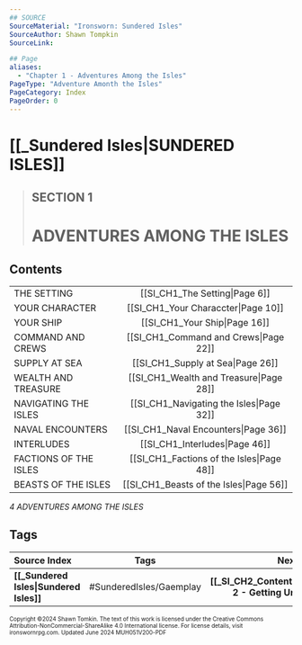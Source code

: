 ```yaml
---
## SOURCE
SourceMaterial: "Ironsworn: Sundered Isles"
SourceAuthor: Shawn Tompkin
SourceLink: 

## Page
aliases: 
  - "Chapter 1 - Adventures Among the Isles"
PageType: "Adventure Amonth the Isles"
PageCategory: Index
PageOrder: 0
---
```

# [[_Sundered Isles|SUNDERED ISLES]]
> ## SECTION 1
> # ADVENTURES AMONG THE ISLES

## Contents
| | |
| --- | :---: |
| THE SETTING | [[SI_CH1_The Setting\|Page 6]] |
| YOUR CHARACTER | [[SI_CH1_Your Characcter\|Page 10]] |
| YOUR SHIP | [[SI_CH1_Your Ship\|Page 16]] |
| COMMAND AND CREWS | [[SI_CH1_Command and Crews\|Page 22]] |
| SUPPLY AT SEA | [[SI_CH1_Supply at Sea\|Page 26]] |
| WEALTH AND TREASURE | [[SI_CH1_Wealth and Treasure\|Page 28]] |
| NAVIGATING THE ISLES | [[SI_CH1_Navigating the Isles\|Page 32]] |
| NAVAL ENCOUNTERS | [[SI_CH1_Naval Encounters\|Page 36]] |
| INTERLUDES | [[SI_CH1_Interludes\|Page 46]] |
| FACTIONS OF THE ISLES | [[SI_CH1_Factions of the Isles\|Page 48]] |
| BEASTS OF THE ISLES | [[SI_CH1_Beasts of the Isles\|Page 56]] |

*4 ADVENTURES AMONG THE ISLES*

## Tags

| Source Index | Tags | Next Chapter |
| :--- | :---: | ---: |
| **[[_Sundered Isles\|Sundered Isles]]** | #SunderedIsles/Gaemplay | **[[_SI_CH2_Contents\|Chapter 2 - Getting Underway]]** |


<font size=-2>Copyright ©2024 Shawn Tomkin. The text of this work is licensed under the Creative Commons Attribution-NonCommercial-ShareAlike 4.0 International license. For license details, visit ironswornrpg.com. Updated June 2024 MUH051V200-PDF</font>

